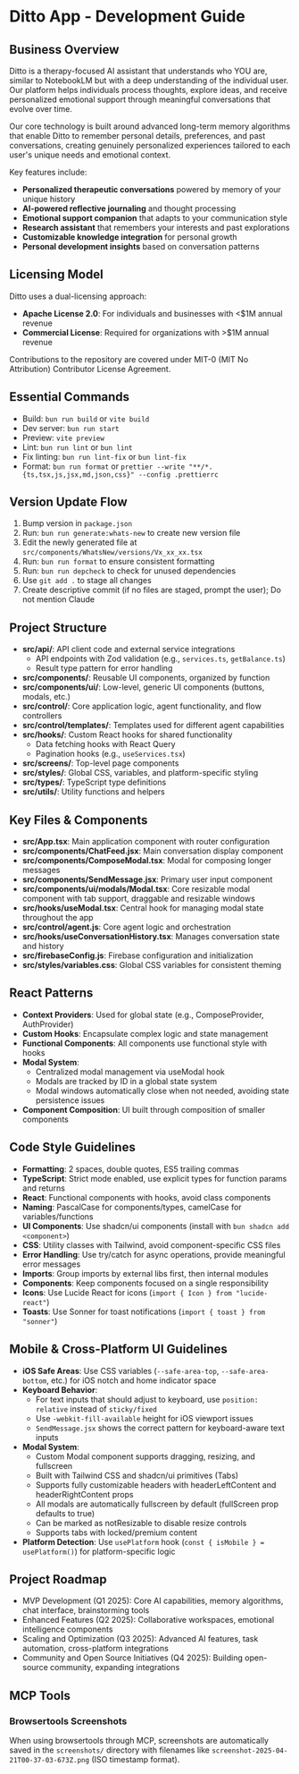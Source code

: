 # Ditto App - Development Guide

## Business Overview

Ditto is a therapy-focused AI assistant that understands who YOU are, similar to NotebookLM but with a deep understanding of the individual user. Our platform helps individuals process thoughts, explore ideas, and receive personalized emotional support through meaningful conversations that evolve over time.

Our core technology is built around advanced long-term memory algorithms that enable Ditto to remember personal details, preferences, and past conversations, creating genuinely personalized experiences tailored to each user's unique needs and emotional context.

Key features include:

- **Personalized therapeutic conversations** powered by memory of your unique history
- **AI-powered reflective journaling** and thought processing
- **Emotional support companion** that adapts to your communication style
- **Research assistant** that remembers your interests and past explorations
- **Customizable knowledge integration** for personal growth
- **Personal development insights** based on conversation patterns

## Licensing Model

Ditto uses a dual-licensing approach:

- **Apache License 2.0**: For individuals and businesses with <$1M annual revenue
- **Commercial License**: Required for organizations with >$1M annual revenue

Contributions to the repository are covered under MIT-0 (MIT No Attribution) Contributor License Agreement.

## Essential Commands

- Build: `bun run build` or `vite build`
- Dev server: `bun run start`
- Preview: `vite preview`
- Lint: `bun run lint` or `bun lint`
- Fix linting: `bun run lint-fix` or `bun lint-fix`
- Format: `bun run format` or `prettier --write "**/*.{ts,tsx,js,jsx,md,json,css}" --config .prettierrc`

## Version Update Flow

1. Bump version in `package.json`
2. Run: `bun run generate:whats-new` to create new version file
3. Edit the newly generated file at `src/components/WhatsNew/versions/Vx_xx_xx.tsx`
4. Run: `bun run format` to ensure consistent formatting
5. Run: `bun run depcheck` to check for unused dependencies
6. Use `git add .` to stage all changes
7. Create descriptive commit (if no files are staged, prompt the user); Do not mention Claude

## Project Structure

- **src/api/**: API client code and external service integrations
  - API endpoints with Zod validation (e.g., `services.ts`, `getBalance.ts`)
  - Result type pattern for error handling
- **src/components/**: Reusable UI components, organized by function
- **src/components/ui/**: Low-level, generic UI components (buttons, modals, etc.)
- **src/control/**: Core application logic, agent functionality, and flow controllers
- **src/control/templates/**: Templates used for different agent capabilities
- **src/hooks/**: Custom React hooks for shared functionality
  - Data fetching hooks with React Query
  - Pagination hooks (e.g., `useServices.tsx`)
- **src/screens/**: Top-level page components
- **src/styles/**: Global CSS, variables, and platform-specific styling
- **src/types/**: TypeScript type definitions
- **src/utils/**: Utility functions and helpers

## Key Files & Components

- **src/App.tsx**: Main application component with router configuration
- **src/components/ChatFeed.jsx**: Main conversation display component
- **src/components/ComposeModal.tsx**: Modal for composing longer messages
- **src/components/SendMessage.jsx**: Primary user input component
- **src/components/ui/modals/Modal.tsx**: Core resizable modal component with tab support, draggable and resizable windows
- **src/hooks/useModal.tsx**: Central hook for managing modal state throughout the app
- **src/control/agent.js**: Core agent logic and orchestration
- **src/hooks/useConversationHistory.tsx**: Manages conversation state and history
- **src/firebaseConfig.js**: Firebase configuration and initialization
- **src/styles/variables.css**: Global CSS variables for consistent theming

## React Patterns

- **Context Providers**: Used for global state (e.g., ComposeProvider, AuthProvider)
- **Custom Hooks**: Encapsulate complex logic and state management
- **Functional Components**: All components use functional style with hooks
- **Modal System**:
  - Centralized modal management via useModal hook
  - Modals are tracked by ID in a global state system
  - Modal windows automatically close when not needed, avoiding state persistence issues
- **Component Composition**: UI built through composition of smaller components

## Code Style Guidelines

- **Formatting**: 2 spaces, double quotes, ES5 trailing commas
- **TypeScript**: Strict mode enabled, use explicit types for function params and returns
- **React**: Functional components with hooks, avoid class components
- **Naming**: PascalCase for components/types, camelCase for variables/functions
- **UI Components**: Use shadcn/ui components (install with `bun shadcn add <component>`)
- **CSS**: Utility classes with Tailwind, avoid component-specific CSS files
- **Error Handling**: Use try/catch for async operations, provide meaningful error messages
- **Imports**: Group imports by external libs first, then internal modules
- **Components**: Keep components focused on a single responsibility
- **Icons**: Use Lucide React for icons (`import { Icon } from "lucide-react"`)
- **Toasts**: Use Sonner for toast notifications (`import { toast } from "sonner"`)

## Mobile & Cross-Platform UI Guidelines

- **iOS Safe Areas**: Use CSS variables (`--safe-area-top`, `--safe-area-bottom`, etc.) for iOS notch and home indicator space
- **Keyboard Behavior**:
  - For text inputs that should adjust to keyboard, use `position: relative` instead of `sticky/fixed`
  - Use `-webkit-fill-available` height for iOS viewport issues
  - `SendMessage.jsx` shows the correct pattern for keyboard-aware text inputs
- **Modal System**:
  - Custom Modal component supports dragging, resizing, and fullscreen
  - Built with Tailwind CSS and shadcn/ui primitives (Tabs)
  - Supports fully customizable headers with headerLeftContent and headerRightContent props
  - All modals are automatically fullscreen by default (fullScreen prop defaults to true)
  - Can be marked as notResizable to disable resize controls
  - Supports tabs with locked/premium content
- **Platform Detection**: Use `usePlatform` hook (`const { isMobile } = usePlatform()`) for platform-specific logic

## Project Roadmap

- MVP Development (Q1 2025): Core AI capabilities, memory algorithms, chat interface, brainstorming tools
- Enhanced Features (Q2 2025): Collaborative workspaces, emotional intelligence components
- Scaling and Optimization (Q3 2025): Advanced AI features, task automation, cross-platform integrations
- Community and Open Source Initiatives (Q4 2025): Building open-source community, expanding integrations

## MCP Tools

### Browsertools Screenshots

When using browsertools through MCP, screenshots are automatically saved in the `screenshots/` directory with filenames like `screenshot-2025-04-21T00-37-03-673Z.png` (ISO timestamp format).
